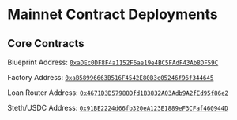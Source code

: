 # Mainnet Contract Deployments

## Core Contracts

Blueprint Address:   [`0xaDEc0DF8F4a1152F6ae19e4BC5FAdF43Ab8DF59C`](https://scrollscan.com/address/0xaDEc0DF8F4a1152F6ae19e4BC5FAdF43Ab8DF59C)

Factory Address:     [`0xaB58996663B516F4542E80B3c05246f96f344645`](https://scrollscan.com/address/0xaB58996663B516F4542E80B3c05246f96f344645)

Loan Router Address: [`0x4671D3D57988Dfd1B3832A03Adb9A2fEd95f86e2`](https://scrollscan.com/address/0x4671D3D57988Dfd1B3832A03Adb9A2fEd95f86e2)

Steth/USDC Address: [`0x91BE2224d66fb320eA123E1889eF3CFaf460944D`](https://scrollscan.com/address/0xbaf9cC20b6B002dBF74f764Fa677C52Af99DE47A)
